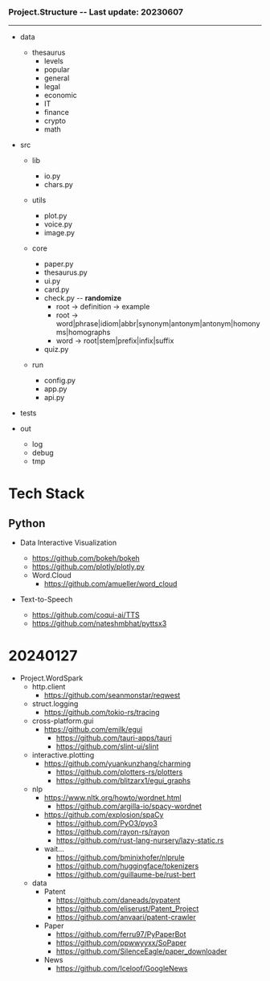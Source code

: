 


### Project.Structure -- Last update: 20230607
---

- data
	- thesaurus
		- levels <!--study.levels-->
		- popular <!--most.popular 5000, 6000, 8000, 10000, etc.-->
		- general <!--general.living, source from popular TV/Movie/TalkShows, Songs, Novels, etc.-->
		- legal <!--legal.area-->
		- economic <!--economic.area-->
		- IT <!--internet.technology.area-->
		- finance <!--finance.area-->
		- crypto <!--virtual.crypto.area-->
		- math

- src
	- lib
		- io.py
		- chars.py
	- utils
		- plot.py
		- voice.py
		- image.py
	- core
		- paper.py <!--download and parse paper content.-->
		- thesaurus.py
		- ui.py
		- card.py
		- check.py -- **randomize**
			- root -> definition -> example
			- root -> word|phrase|idiom|abbr|synonym|antonym|antonym|homonyms|homographs
			- word -> root|stem|prefix|infix|suffix
		- quiz.py

	- run
		- config.py
		- app.py
		- api.py
		
- tests
- out
	- log
	- debug
	- tmp



# Tech Stack


## Python


- Data Interactive Visualization
    - https://github.com/bokeh/bokeh
    - https://github.com/plotly/plotly.py
    - Word.Cloud
        - https://github.com/amueller/word_cloud

- Text-to-Speech
    - https://github.com/coqui-ai/TTS
    - https://github.com/nateshmbhat/pyttsx3


# 20240127

- Project.WordSpark
    - http.client
        - https://github.com/seanmonstar/reqwest
    - struct.logging
        - https://github.com/tokio-rs/tracing
    - cross-platform.gui
        - https://github.com/emilk/egui
            - https://github.com/tauri-apps/tauri
            - https://github.com/slint-ui/slint
    - interactive.plotting
        - https://github.com/yuankunzhang/charming
            - https://github.com/plotters-rs/plotters
            - https://github.com/blitzarx1/egui_graphs
    - nlp
        - https://www.nltk.org/howto/wordnet.html
            - https://github.com/argilla-io/spacy-wordnet
        - https://github.com/explosion/spaCy
            - https://github.com/PyO3/pyo3
            - https://github.com/rayon-rs/rayon
            - https://github.com/rust-lang-nursery/lazy-static.rs
        - wait...
            - https://github.com/bminixhofer/nlprule
            - https://github.com/huggingface/tokenizers
            - https://github.com/guillaume-be/rust-bert
    - data
        - Patent
            - https://github.com/daneads/pypatent
            - https://github.com/eliserust/Patent_Project
            - https://github.com/anvaari/patent-crawler
        - Paper
            - https://github.com/ferru97/PyPaperBot
            - https://github.com/ppwwyyxx/SoPaper
            - https://github.com/SilenceEagle/paper_downloader
        - News
            - https://github.com/Iceloof/GoogleNews